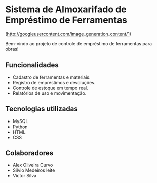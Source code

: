 # Sistema de Almoxarifado de Empréstimo de Ferramentas

(http://googleusercontent.com/image_generation_content/1)

Bem-vindo ao projeto de controle de empréstimo de ferramentas para obras!

## Funcionalidades

- Cadastro de ferramentas e materiais.
- Registro de empréstimos e devoluções.
- Controle de estoque em tempo real.
- Relatórios de uso e movimentação.

## Tecnologias utilizadas

- MySQL
- Python
- HTML
- CSS

## Colaboradores

- Alex Oliveira Curvo
- Silvio Medeiros leite
- Victor Silva




